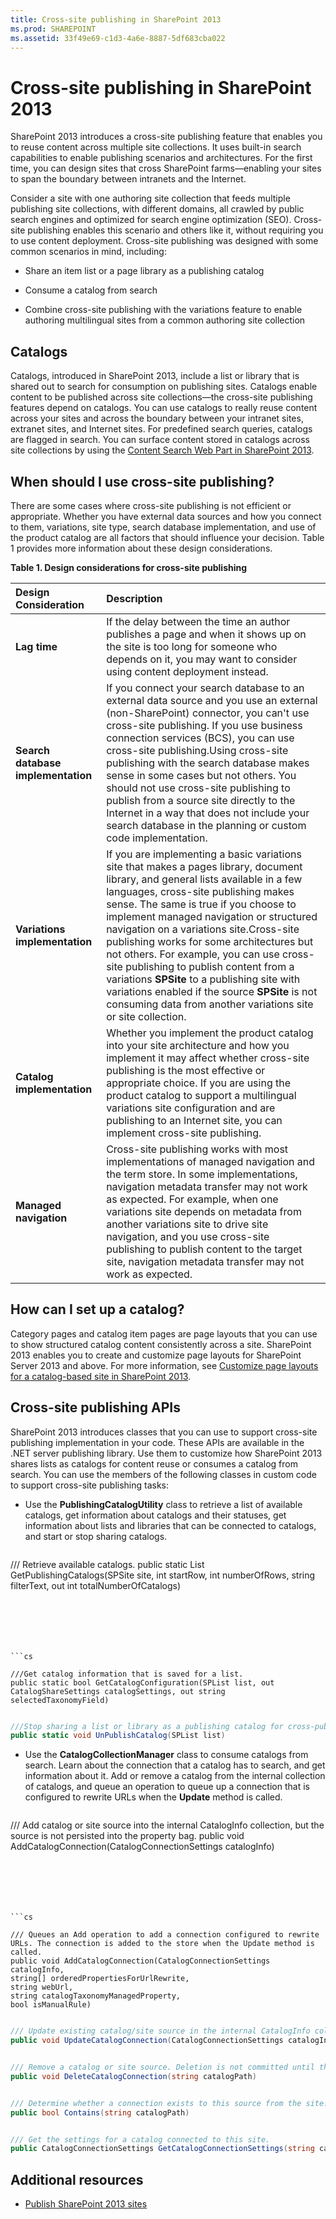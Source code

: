 ```yaml
---
title: Cross-site publishing in SharePoint 2013
ms.prod: SHAREPOINT
ms.assetid: 33f49e69-c1d3-4a6e-8887-5df683cba022
---
```



# Cross-site publishing in SharePoint 2013

SharePoint 2013 introduces a cross-site publishing feature that enables you to reuse content across multiple site collections. It uses built-in search capabilities to enable publishing scenarios and architectures. For the first time, you can design sites that cross SharePoint farms—enabling your sites to span the boundary between intranets and the Internet.
  
    
    

Consider a site with one authoring site collection that feeds multiple publishing site collections, with different domains, all crawled by public search engines and optimized for search engine optimization (SEO). Cross-site publishing enables this scenario and others like it, without requiring you to use content deployment.
Cross-site publishing was designed with some common scenarios in mind, including:
  
    
    


- Share an item list or a page library as a publishing catalog
    
  
- Consume a catalog from search
    
  
- Combine cross-site publishing with the variations feature to enable authoring multilingual sites from a common authoring site collection
    
  

## Catalogs
<a name="SP15_CrossSitePublising_Catalog"> </a>

Catalogs, introduced in SharePoint 2013, include a list or library that is shared out to search for consumption on publishing sites. Catalogs enable content to be published across site collections—the cross-site publishing features depend on catalogs. You can use catalogs to really reuse content across your sites and across the boundary between your intranet sites, extranet sites, and Internet sites. For predefined search queries, catalogs are flagged in search. You can surface content stored in catalogs across site collections by using the  [Content Search Web Part in SharePoint 2013](content-search-web-part-in-sharepoint-2013.md).
  
    
    

## When should I use cross-site publishing?
<a name="SP15_CrossSitePublising_WhenShouldIUseCrossSitePublishing"> </a>

There are some cases where cross-site publishing is not efficient or appropriate. Whether you have external data sources and how you connect to them, variations, site type, search database implementation, and use of the product catalog are all factors that should influence your decision. Table 1 provides more information about these design considerations.
  
    
    

**Table 1. Design considerations for cross-site publishing**


|**Design Consideration**|**Description**|
|:-----|:-----|
|**Lag time**|If the delay between the time an author publishes a page and when it shows up on the site is too long for someone who depends on it, you may want to consider using content deployment instead.|
|**Search database implementation**|If you connect your search database to an external data source and you use an external (non-SharePoint) connector, you can't use cross-site publishing. If you use business connection services (BCS), you can use cross-site publishing.Using cross-site publishing with the search database makes sense in some cases but not others. You should not use cross-site publishing to publish from a source site directly to the Internet in a way that does not include your search database in the planning or custom code implementation. |
|**Variations implementation**|If you are implementing a basic variations site that makes a pages library, document library, and general lists available in a few languages, cross-site publishing makes sense. The same is true if you choose to implement managed navigation or structured navigation on a variations site.Cross-site publishing works for some architectures but not others. For example, you can use cross-site publishing to publish content from a variations **SPSite** to a publishing site with variations enabled if the source **SPSite** is not consuming data from another variations site or site collection.|
|**Catalog implementation**|Whether you implement the product catalog into your site architecture and how you implement it may affect whether cross-site publishing is the most effective or appropriate choice. If you are using the product catalog to support a multilingual variations site configuration and are publishing to an Internet site, you can implement cross-site publishing.|
|**Managed navigation**|Cross-site publishing works with most implementations of managed navigation and the term store. In some implementations, navigation metadata transfer may not work as expected. For example, when one variations site depends on metadata from another variations site to drive site navigation, and you use cross-site publishing to publish content to the target site, navigation metadata transfer may not work as expected. |
   

## How can I set up a catalog?
<a name="SP15_CrossSitePublising_WhenShouldIUseCrossSitePublishing"> </a>

Category pages and catalog item pages are page layouts that you can use to show structured catalog content consistently across a site. SharePoint 2013 enables you to create and customize page layouts for SharePoint Server 2013 and above. For more information, see  [Customize page layouts for a catalog-based site in SharePoint 2013](https://msdn.microsoft.com/en-us/library/office/dn144674.aspx 
).
  
    
    

## Cross-site publishing APIs
<a name="SP15_CrossSitePublising_CrossSitePublishingAPIs"> </a>

SharePoint 2013 introduces classes that you can use to support cross-site publishing implementation in your code. These APIs are available in the .NET server publishing library. Use them to customize how SharePoint 2013 shares lists as catalogs for content reuse or consumes a catalog from search. You can use the members of the following classes in custom code to support cross-site publishing tasks:
  
    
    

- Use the **PublishingCatalogUtility** class to retrieve a list of available catalogs, get information about catalogs and their statuses, get information about lists and libraries that can be connected to catalogs, and start or stop sharing catalogs.
    
    
    


  ```cs
  
/// Retrieve available catalogs.
public static List<CatalogConnectionSettings> GetPublishingCatalogs(SPSite site, int startRow, int numberOfRows, string filterText, out int totalNumberOfCatalogs)
  ```


    
    


  ```cs
  
///Get catalog information that is saved for a list.
public static bool GetCatalogConfiguration(SPList list, out CatalogShareSettings catalogSettings, out string selectedTaxonomyField)
  ```


    
    


  ```cs
  
///Stop sharing a list or library as a publishing catalog for cross-publishing content reuse.
public static void UnPublishCatalog(SPList list)
  ```

- Use the **CatalogCollectionManager** class to consume catalogs from search. Learn about the connection that a catalog has to search, and get information about it. Add or remove a catalog from the internal collection of catalogs, and queue an operation to queue up a connection that is configured to rewrite URLs when the **Update** method is called.
    
    
    


  ```cs
  
/// Add catalog or site source into the internal CatalogInfo collection, but the source is not persisted into the property bag.
public void AddCatalogConnection(CatalogConnectionSettings catalogInfo)
  ```


    
    


  ```cs
  
/// Queues an Add operation to add a connection configured to rewrite URLs. The connection is added to the store when the Update method is called.
public void AddCatalogConnection(CatalogConnectionSettings catalogInfo, 
string[] orderedPropertiesForUrlRewrite,
string webUrl, 
string catalogTaxonomyManagedProperty,
bool isManualRule)
  ```


    
    


  ```cs
  
/// Update existing catalog/site source in the internal CatalogInfo collection. Edits are not committed until the Update method is called.
public void UpdateCatalogConnection(CatalogConnectionSettings catalogInfo)
  ```


    
    


  ```cs
  
/// Remove a catalog or site source. Deletion is not committed until the Update method is called.
public void DeleteCatalogConnection(string catalogPath)
  ```


    
    


  ```cs
  
/// Determine whether a connection exists to this source from the site.
public bool Contains(string catalogPath)
  ```


    
    


  ```cs
  
/// Get the settings for a catalog connected to this site.
public CatalogConnectionSettings GetCatalogConnectionSettings(string catalogPath)
  ```


## Additional resources
<a name="bk_addresources"> </a>


-  [Publish SharePoint 2013 sites](publish-sharepoint-2013-sites.md)
    
  

